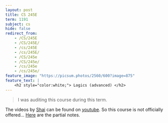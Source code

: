 ```yaml
---
layout: post
title: CS 245E
term: 1191
subject: cs
hide: false
redirect_from:
    - /CS/245E
    - /CS/245E/
    - /cs/245E
    - /cs/245E/
    - /CS/245e
    - /CS/245e/
    - /cs/245e
    - /cs/245e/
feature_image: "https://picsum.photos/2560/600?image=875"
feature_text: |
    <h2 style="color:white;"> Logics (advanced) </h2>
---
```


 > I was auditing this course during this term.

The videos by [Shai](https://cs.uwaterloo.ca/~shai/) can be found on [youtube](https://www.youtube.com/playlist?list=PL2cqwPeM9PtMqpoeaD5oV2cSIpn5dhJI3). So this course is not officially offered... [Here](/pdfs/1191/245e.pdf) are the partial notes.

